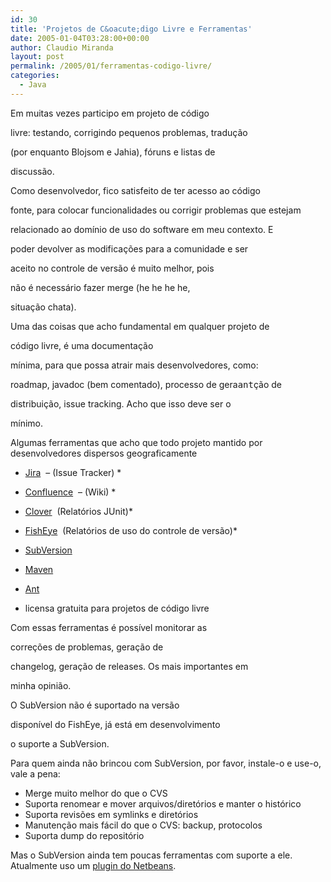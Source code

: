 ```yaml
---
id: 30
title: 'Projetos de C&oacute;digo Livre e Ferramentas'
date: 2005-01-04T03:28:00+00:00
author: Claudio Miranda
layout: post
permalink: /2005/01/ferramentas-codigo-livre/
categories:
  - Java
---
```

Em muitas vezes participo em projeto de c&oacute;digo
  
livre: testando, corrigindo pequenos problemas, tradu&ccedil;&atilde;o
  
(por enquanto Blojsom e Jahia), f&oacute;runs e listas de
  
discuss&atilde;o.

Como desenvolvedor, fico satisfeito de ter acesso ao c&oacute;digo
  
fonte, para colocar funcionalidades ou corrigir problemas que estejam

relacionado ao dom&iacute;nio de uso do software em meu contexto. E
  
poder devolver as modifica&ccedil;&otilde;es para a comunidade e ser
  
aceito no controle de vers&atilde;o &eacute; muito melhor, pois
  
n&atilde;o &eacute; necess&aacute;rio fazer merge (he he he he,
  
situa&ccedil;&atilde;o chata).

Uma das coisas que acho fundamental em qualquer projeto de
  
c&oacute;digo livre, &eacute; uma documenta&ccedil;&atilde;o
  
m&iacute;nima, para que possa atrair mais desenvolvedores, como:
  
roadmap, javadoc (bem comentado), processo de gera<tt>ant</tt>&ccedil;&atilde;o de
  
distribui&ccedil;&atilde;o, issue tracking. Acho que isso deve ser o
  
m&iacute;nimo. 

Algumas ferramentas que acho que todo projeto mantido por desenvolvedores dispersos geograficamente

  * <a target="_blank" href="http://www.atlassian.com/software/jira/">Jira</a>&nbsp; &#8211; (Issue Tracker) *
  * <a target="_blank" href="http://www.atlassian.com/software/confluence/">Confluence</a>&nbsp; &#8211; (Wiki) *
  * <a target="_blank" href="http://www.cenqua.com/clover">Clover</a>&nbsp; (Relat&oacute;rios JUnit)*
  * <a target="_blank" href="http://www.cenqua.com/fisheye/">FishEye</a>&nbsp; (Relat&oacute;rios de uso do controle de vers&atilde;o)*
  * <a target="_blank" href="http://subversion.tigris.org/">SubVersion</a>
  * <a target="_blank" href="http://maven.apache.org/">Maven</a>
  * <a target="_blank" href="http://ant.apache.org">Ant</a>

* licensa gratuita para projetos de c&oacute;digo livre

Com essas ferramentas &eacute; poss&iacute;vel monitorar as
  
corre&ccedil;&otilde;es de problemas, gera&ccedil;&atilde;o de
  
changelog, gera&ccedil;&atilde;o de releases. Os mais importantes em
  
minha opini&atilde;o.

O SubVersion n&atilde;o &eacute; suportado na vers&atilde;o
  
dispon&iacute;vel do FishEye, j&aacute; est&aacute; em desenvolvimento
  
o suporte a SubVersion.

Para quem ainda n&atilde;o brincou com SubVersion, por favor, instale-o e use-o, vale a pena:

  * Merge muito melhor do que o CVS
  * Suporta renomear e mover arquivos/diret&oacute;rios e manter o hist&oacute;rico
  * Suporta revis&otilde;es em symlinks e diret&oacute;rios
  * Manuten&ccedil;&atilde;o mais f&aacute;cil do que o CVS: backup, protocolos 
  * Suporta dump do reposit&oacute;rio

Mas o SubVersion ainda tem poucas ferramentas com suporte a ele. Atualmente uso um <a target="_blank" href="http://vcsgeneric.netbeans.org/profiles/">plugin do Netbeans</a>.